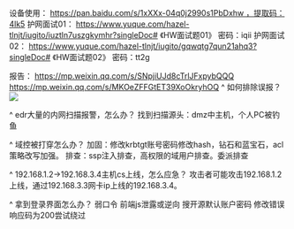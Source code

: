 设备使用：
https://pan.baidu.com/s/1xXXx-04q0j2990s1PbDxhw ，提取码：4lk5
护网面试01：
https://www.yuque.com/hazel-tlnjt/iugito/iuztln7uszgkymhr?singleDoc# 《HW面试题01》 密码：iqii
护网面试02：
https://www.yuque.com/hazel-tlnjt/iugito/gqwqtg7qun21ahq3?singleDoc# 《HW面试题02》 密码：tt2g

报告：
https://mp.weixin.qq.com/s/SNpjiUJd8cTrlJFxpybQQQ
https://mp.weixin.qq.com/s/MKOeZFFGtET39XoOkryhOQ
^
如何排除误报？
![](.topwrite/assets/image_1710577373200.png)

^
edr大量的内网扫描报警，怎么办？
找到扫描源头：dmz中主机，个人PC被钓鱼

^
域控被打穿怎么办？
加固：修改krbtgt账号密码修改hash，钻石和蓝宝石，acl策略改写加强。
排查：ssp注入排查，高权限的域用户排查。委派排查

^
192.168.1.2->192.168.3.4主机cs上线，怎么应急？
攻击者可能攻击192.168.1.2上线，通过192.168.3.3网卡ip上线的192.168.3.4。


^
拿到登录界面怎么办？
弱口令
前端js泄露或逆向
搜开源默认账户密码
修改错误响应码为200尝试绕过